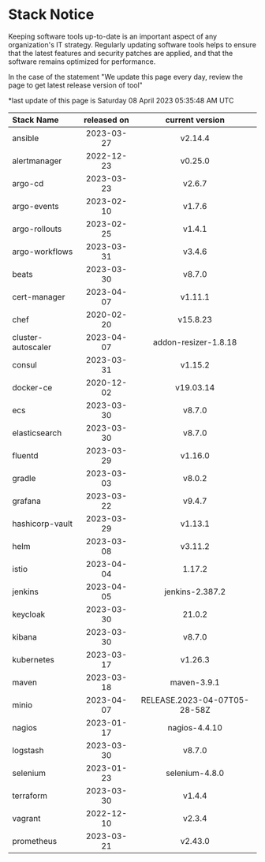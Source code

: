 # Stack Notice  
  

Keeping software tools up-to-date is an important aspect of any organization's IT strategy. Regularly updating software tools helps to ensure that the latest features and security patches are applied, and that the software remains optimized for performance.

In the case of the statement "We update this page every day, review the page to get latest release version of tool"  

*last update of this page is Saturday 08 April 2023 05:35:48 AM UTC

<center>

| Stack Name | released on    | current version    |
| :----- | :---: | :---: |
|ansible|2023-03-27|v2.14.4|
|alertmanager|2022-12-23|v0.25.0|
|argo-cd|2023-03-23|v2.6.7|
|argo-events|2023-02-10|v1.7.6|
|argo-rollouts|2023-02-25|v1.4.1|
|argo-workflows|2023-03-31|v3.4.6|
|beats|2023-03-30|v8.7.0|
|cert-manager|2023-04-07|v1.11.1|
|chef|2020-02-20|v15.8.23|
|cluster-autoscaler|2023-04-07|addon-resizer-1.8.18|
|consul|2023-03-31|v1.15.2|
|docker-ce|2020-12-02|v19.03.14|
|ecs|2023-03-30|v8.7.0|
|elasticsearch|2023-03-30|v8.7.0|
|fluentd|2023-03-29|v1.16.0|
|gradle|2023-03-03|v8.0.2|
|grafana|2023-03-22|v9.4.7|
|hashicorp-vault|2023-03-29|v1.13.1|
|helm|2023-03-08|v3.11.2|
|istio|2023-04-04|1.17.2|
|jenkins|2023-04-05|jenkins-2.387.2|
|keycloak|2023-03-30|21.0.2|
|kibana|2023-03-30|v8.7.0|
|kubernetes|2023-03-17|v1.26.3|
|maven|2023-03-18|maven-3.9.1|
|minio|2023-04-07|RELEASE.2023-04-07T05-28-58Z|
|nagios|2023-01-17|nagios-4.4.10|
|logstash|2023-03-30|v8.7.0|
|selenium|2023-01-23|selenium-4.8.0|
|terraform|2023-03-30|v1.4.4|
|vagrant|2022-12-10|v2.3.4|
|prometheus|2023-03-21|v2.43.0|

</center>

